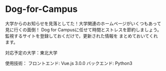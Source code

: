 # Dog-for-Campus
大学からのお知らせを見落としてた！大学関連のホームページがいくつもあって見に行くの面倒！
Dog for Campusに任せて時間とストレスを節約しましょう。監視するサイトを登録しておくだけで，更新された情報を
まとめておいてくれます。

対応予定の大学：東北大学

使用技術：
フロントエンド: Vue.js 3.0.0
バックエンド: Python3

